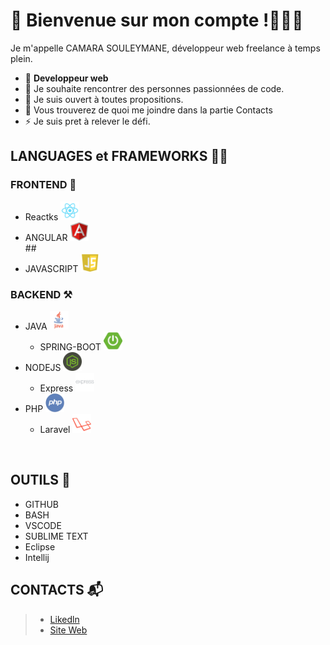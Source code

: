 
 # 🔭 Bienvenue sur mon compte !👨🏻‍💻
   Je m'appelle CAMARA SOULEYMANE, développeur web freelance à temps plein. 
- 🌱 **Developpeur web**
- 👯 Je souhaite rencontrer des personnes passionnées de code.
- 🤔 Je suis ouvert à toutes propositions. 
- 💬 Vous trouverez de quoi me joindre dans la partie Contacts
- ⚡ Je suis pret à relever le défi.

## LANGUAGES et FRAMEWORKS 🥷🏾

### FRONTEND 📐 
<ul>
        <li>Reactks <img width="30" height="30"  src="react.png" /> </li>
        <li>ANGULAR <img width="30" height="30"  src="angular.png" /> </li>
       ## <li>JAVASCRIPT <img width="30" height="30"  src="javascript.png" /></li>
</ul>
    
### BACKEND ⚒
 <ul>
      <li>
       JAVA <img width="30" height="30"  src="java.png" />
       <ul>
        <li> SPRING-BOOT <img width="30" height="30"  src="spring-boot.png" /> </li>
       </ul>
      </li>
      <li>
         NODEJS <img width="30" height="30"  src="node.png" />
         <ul>
            <li>Express <img width="30" height="30"  src="express.png" /> </li>
         </ul>
      </li>
      <li>
          PHP <img width="30" height="30"  src="php.png" />
         <ul>
            <li>Laravel <img width="30" height="30"  src="laravel.png" /> </li>
         </ul>
      </li>
</ul>
<br/>

## OUTILS 🧰
 - GITHUB
 - BASH
 - VSCODE
 - SUBLIME TEXT
 - Eclipse
 - Intellij

   
## CONTACTS 📬
 
  > - [Likedln](https://www.linkedin.com/in/souleymane-camara-59b5ba1a2/)
  > - [Site Web](https://portfolio-camara.herokuapp.com)
 
 
 





<!--
**workhard2021/workhard2021** is a ✨ _special_ ✨ repository because its `README.md` (this file) appears on your GitHub profile.

Here are some ideas to get you started:
### Hi there 👋
- 🔭  Je suis camara camara souleymane ...
- 🌱 Je suis developpeur web  ...
- 👯 je chercher des personnes ou une equipe motiver pour l'amour des codes ...
- 🤔 je suis ouvert a toute proposition  ...
- 💬 vous savez vous pouvez me poser des question via mes respectifs contacts...
- 📫 How to reach me: ...
- 😄 Pronouns: ...
- ⚡ Fun fact: ...
-->
